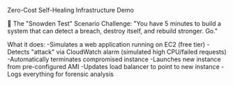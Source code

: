 Zero-Cost Self-Healing Infrastructure Demo

🎯 The "Snowden Test" Scenario
Challenge: "You have 5 minutes to build a system that can detect a breach, destroy itself, and rebuild stronger. Go."

What it does:
-Simulates a web application running on EC2 (free tier)
-Detects "attack" via CloudWatch alarm (simulated high CPU/failed requests)
-Automatically terminates compromised instance
-Launches new instance from pre-configured AMI
-Updates load balancer to point to new instance
-Logs everything for forensic analysis
